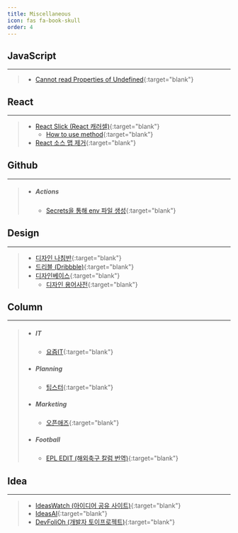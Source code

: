 ```yaml
---
title: Miscellaneous
icon: fas fa-book-skull
order: 4
---
```


## JavaScript

---

> - [Cannot read Properties of Undefined](https://bobbyhadz.com/blog/javascript-cannot-read-property-of-undefined){:target="blank"}

## React

---

> - [React Slick (React 캐러셀)](https://react-slick.neostack.com/){:target="blank"}
>   - [How to use method](https://stackoverflow.com/questions/64776116/how-to-execute-slicknext-method-in-react-slick-carousel){:target="blank"}
> - [React 소스 맵 제거](https://velog.io/@racoon/React-build-%EC%8B%9C-sourcemap-%EC%A0%9C%EA%B1%B0%ED%95%98%EA%B8%B0){:target="blank"}

## Github

---

> - ##### Actions
>   - [Secrets을 통해 env 파일 생성](https://ji5485.github.io/post/2021-06-26/create-env-with-github-actions-secrets/){:target="blank"}

## Design

---

> - [디자인 나침반](https://designcompass.org/){:target="blank"}
> - [드리블 (Dribbble)](https://dribbble.com/){:target="blank"}
> - [디자인베이스](https://designbase.co.kr/){:target="blank"}
>   - [디자인 용어사전](https://designbase.co.kr/dictionary/){:target="blank"}

## Column

---

> - ##### IT
>   - [요즘IT](https://yozm.wishket.com/magazine/){:target="blank"}
> - ##### Planning
>   - [팁스터](https://maily.so/tipster){:target="blank"}
> - ##### Marketing
>   - [오픈애즈](https://www.openads.co.kr/){:target="blank"}
> - ##### Football
>   - [EPL EDIT (해외축구 칼럼 번역)](https://epledit.tistory.com/){:target="blank"}

## Idea

---

> - [IdeasWatch (아이디어 공유 사이트)](https://ideaswatch.com/){:target="blank"}
> - [IdeasAI](https://ideasai.com/){:target="blank"}
> - [DevFoliOh (개발자 토이프로젝트)](https://devfolio.kr/){:target="blank"}
